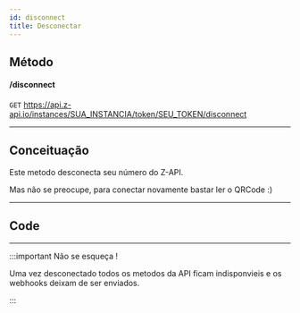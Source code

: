 ```yaml
---
id: disconnect
title: Desconectar
---
```


## Método

#### /disconnect

`GET` https://api.z-api.io/instances/SUA_INSTANCIA/token/SEU_TOKEN/disconnect

---

## Conceituação

Este metodo desconecta seu número do Z-API.

Mas não se preocupe, para conectar novamente bastar ler o QRCode :)

---

## Code

---

:::important Não se esqueça !

Uma vez desconectado todos os metodos da API ficam indisponvieis e os webhooks deixam de ser enviados.

:::
